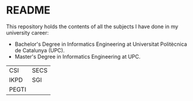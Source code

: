 # README
This repository holds the contents of all the subjects I have done in my university career:
- Bachelor's Degree in Informatics Engineering at Universitat Politècnica de Catalunya (UPC).
- Master's Degree in Informatics Engineering at UPC.

| | |
| -------- | ------- |
| CSI  | SECS |
| IKPD | SGI |
| PEGTI | |